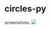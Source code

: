 # circles-py
screenshots:
<a href="https://flic.kr/p/2o3rSey]nuphy-air-75[/url">
  <img src="https://live.staticflickr.com/65535/52536221218_9a35aeff3e_z.jpg"></img>
</a>
